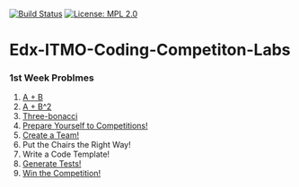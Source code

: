 [![Build Status](https://devharsh.visualstudio.com/_apis/public/build/definitions/f76ae59b-515d-4111-b414-79c7966a4f06/2/badge)](https://devharsh.visualstudio.com/_apis/public/build/definitions/f76ae59b-515d-4111-b414-79c7966a4f06/2/badge) [![License: MPL 2.0](https://img.shields.io/badge/License-MPL%202.0-brightgreen.svg)](https://opensource.org/licenses/MPL-2.0)

# Edx-ITMO-Coding-Competiton-Labs

### 1st Week Problmes
1. [A + B](https://github.com/devharsh/Edx-ITMO-Coding-Competiton-Labs/blob/master/W1_C1.cpp)
2. [A + B^2](https://github.com/devharsh/Edx-ITMO-Coding-Competiton-Labs/blob/master/W1_C2.cpp)
3. [Three-bonacci](https://github.com/devharsh/Edx-ITMO-Coding-Competiton-Labs/blob/master/W1_C3.cpp)
4. [Prepare Yourself to Competitions!](https://github.com/devharsh/Edx-ITMO-Coding-Competiton-Labs/blob/master/W1_C4.cpp)
5. [Create a Team!](https://github.com/devharsh/Edx-ITMO-Coding-Competiton-Labs/blob/master/W1_C5.cpp)
6. Put the Chairs the Right Way!
7. Write a Code Template!
8. [Generate Tests!](https://github.com/devharsh/Edx-ITMO-Coding-Competiton-Labs/blob/master/W1_C8_3.cpp)
9. [Win the Competition!](https://github.com/devharsh/Edx-ITMO-Coding-Competiton-Labs/blob/master/W1_C9.cpp)
